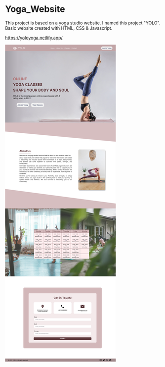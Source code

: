 # Yoga_Website

This project is based on a yoga studio website. I named this project "YOLO".
Basic website created with HTML, CSS &amp; Javascript.


https://yoloyoga.netlify.app/



![YOLO](./Preview.png)
